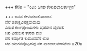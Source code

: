 +++
title = "೦೨೦ ಜನಪ ಕೇಳುಪಲಾಲಿತಾಞ್ಜನ"

+++
ಜನಪ ಕೇಳುಪಲಾಲಿತಾಂಜನ  
ವೆನೆ ಜಿತಾಕ್ಷವಿಪಕ್ಷವಾದುವು  
ವಿನುತ ಕರ್ಣಪ್ರಣಯಗಳು ವೃಷಸೇನ ವೈರದಲಿ  
ಜನ ವಿಡಂಬನ ತಾರಕಾ ಮಂ  
ಡನ ಕದರ್ಥಿತ ಕುಮುದವೆನೆ ಲೋ  
ಚನ ಯುಗಳವೊಪ್ಪಿದವು ವರ ಪಾಂಚಾಲನಂದನೆಯ     ॥20॥